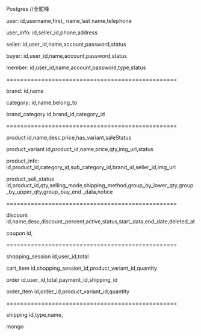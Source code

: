 Postgres
//全駝峰

user:
    id,username,first_ name,last name,telephone

user_info:
    id,seller_id,phone,address

seller:
    id,user_id,name,account,password,status

buyer:
    id,user_id,name,account,password,status

member:
    id,user_id,name,account,password,type,status


=================================================

brand:
    id,name

category:
    id,name,belong_to

brand_category
    id,brand_id,category_id

=================================================

product
    id,name,desc,price,has_variant,saleStatus

product_variant
    id,product_id,name,price,qty,img_url,status

product_info:
    id,product_id,category_id,sub_category_id,brand_id,seller_id,img_url

product_sell_status
    id,product_id,qty,selling_mode,shipping_method,group_by_lower_qty,group_by_upper_qty,group_buy_end
    _data,notice



=================================================

discount
    id,name,desc,discount_percent,active,status,start_data,end_date,deleted_at

coupon
    id,

=================================================

shopping_session
    id,user_id,total

cart_item
    id,shopping_session_id,product_variant_id,quantity

order
    id,user_id,total,payment_id,shipping_id

order_item
    id,order_id,product_variant_id,quantity


=================================================

shipping
    id,type,name,



mongo
